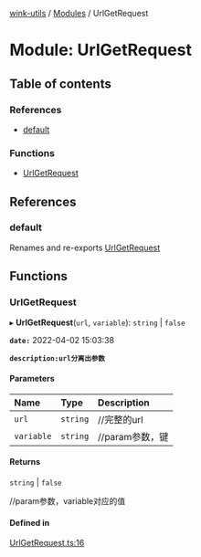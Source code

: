 [wink-utils](../README.md) / [Modules](../modules.md) / UrlGetRequest

# Module: UrlGetRequest

## Table of contents

### References

- [default](UrlGetRequest.md#default)

### Functions

- [UrlGetRequest](UrlGetRequest.md#urlgetrequest)

## References

### default

Renames and re-exports [UrlGetRequest](UrlGetRequest.md#urlgetrequest)

## Functions

### UrlGetRequest

▸ **UrlGetRequest**(`url`, `variable`): `string` \| ``false``

**`date:`** 2022-04-02 15:03:38

**`description:url分离出参数`**

#### Parameters

| Name | Type | Description |
| :------ | :------ | :------ |
| `url` | `string` | //完整的url |
| `variable` | `string` | //param参数，键 |

#### Returns

`string` \| ``false``

//param参数，variable对应的值

#### Defined in

[UrlGetRequest.ts:16](https://github.com/huahuahuahuahuahua/wink-utils/blob/671099e/src/UrlGetRequest.ts#L16)
